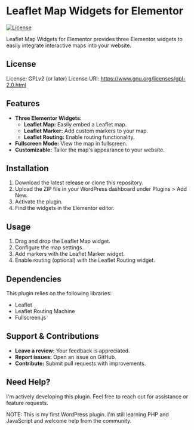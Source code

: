 # Leaflet Map Widgets for Elementor

[![License](https://img.shields.io/badge/license-GPLv2%2B-blue.svg)](https://www.gnu.org/licenses/gpl-2.0.html)

Leaflet Map Widgets for Elementor provides three Elementor widgets to easily integrate interactive maps into your website.

## License

License: GPLv2 (or later)
License URI: https://www.gnu.org/licenses/gpl-2.0.html

## Features

* **Three Elementor Widgets:**
    * **Leaflet Map:** Easily embed a Leaflet map.
    * **Leaflet Marker:** Add custom markers to your map.
    * **Leaflet Routing:** Enable routing functionality.
* **Fullscreen Mode:** View the map in fullscreen.
* **Customizable:** Tailor the map's appearance to your website.

## Installation

1. Download the latest release or clone this repository.
2. Upload the ZIP file in your WordPress dashboard under Plugins > Add New.
3. Activate the plugin.
4. Find the widgets in the Elementor editor.

## Usage

1. Drag and drop the Leaflet Map widget.
2. Configure the map settings.
3. Add markers with the Leaflet Marker widget.
4. Enable routing (optional) with the Leaflet Routing widget.

## Dependencies

This plugin relies on the following libraries:

* Leaflet
* Leaflet Routing Machine
* Fullscreen.js

## Support & Contributions

* **Leave a review:** Your feedback is appreciated.
* **Report issues:** Open an issue on GitHub.
* **Contribute:** Submit pull requests with improvements.

## Need Help?

I'm actively developing this plugin. Feel free to reach out for assistance or feature requests.

NOTE: This is my first WordPress plugin. I'm still learning PHP and JavaScript and welcome help from the community.